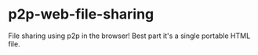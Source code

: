 # p2p-web-file-sharing
File sharing using p2p in the browser! Best part it's a single portable HTML file.
